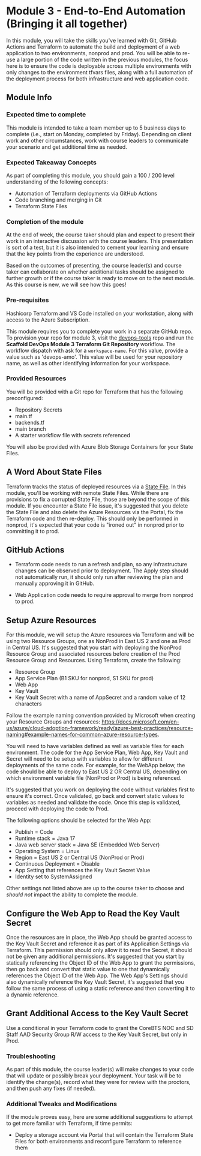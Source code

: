 # Module 3 - End-to-End Automation (Bringing it all together)

In this module, you will take the skills you've learned with Git, GitHub Actions and Terraform to automate the build and deployment of a web application to two environments, nonprod and prod.  You will be able to re-use a large portion of the code written in the previous modules, the focus here is to ensure the code is deployable across multiple environments with only changes to the environment tfvars files, along with a full automation of the deployment process for both infrastructure and web application code. 

## Module Info

### Expected time to complete

This module is intended to take a team member up to 5 business days to complete (i.e., start on Monday, completed by Friday). Depending on client work and other circumstances, work with course leaders to communicate your scenario and get additional time as needed.

### Expected Takeaway Concepts

As part of completing this module, you should gain a 100 / 200 level understanding of the following concepts:

- Automation of Terraform deployments via GitHub Actions
- Code branching and merging in Git
- Terraform State Files

### Completion of the module

At the end of week, the course taker should plan and expect to present their work in an interactive discussion with the course leaders. This presentation is sort of a test, but it is also intended to cement your learning and ensure that the key points from the experience are understood.

Based on the outcomes of presenting, the course leader(s) and course taker can collaborate on whether additional tasks should be assigned to further growth or if the course taker is ready to move on to the next module. As this course is new, we will see how this goes!

### Pre-requisites

Hashicorp Terraform and VS Code installed on your workstation, along with access to the Azure Subscription.

This module requires you to complete your work in a separate GitHub repo. To provision your repo for module 3, visit the [devops-tools](https://github.com/CoreBTS/devops-tools/actions/workflows/generate-terraform-repo.yml) repo and run the **Scaffold DevOps Module 3 Terraform Git Repository** workflow. The workflow dispatch with ask for a `workspace-name`. For this value, provide a value such as 'devops-amo'. This value will be used for your repository name, as well as other identifying information for your workspace.

### Provided Resources

You will be provided with a Git repo for Terraform that has the following preconfigured:

 - Repository Secrets
 - main.tf
 - backends.tf
 - main branch
 - A starter workflow file with secrets referenced

You will also be provided with Azure Blob Storage Containers for your State Files. 

## A Word About State Files

Terraform tracks the status of deployed resources via a [State File](https://www.terraform.io/language/state).  In this module, you'll be working with remote State Files.  While there are provisions to fix a corrupted State File, those are beyond the scope of this module.  If you encounter a State File issue, it's suggested that you delete the State File and also delete the Azure Resources via the Portal, fix the Terraform code and then re-deploy.  This should only be performed in nonprod, it's expected that your code is "ironed out" in nonprod prior to committing it to prod.

## GitHub Actions

- Terraform code needs to run a refresh and plan, so any infrastructure changes can be observed prior to deployment.  The Apply step should not automatically run, it should only run after reviewing the plan and manually approving it in GitHub.

- Web Application code needs to require approval to merge from nonprod to prod.

## Setup Azure Resources

For this module, we will setup the Azure resources via Terraform and will be using two Resource Groups, one as NonProd in East US 2 and one as Prod in Central US.  It's suggested that you start with deploying the NonProd Resource Group and associated resources before creation of the Prod Resource Group and Resources.  Using Terraform, create the following:

- Resource Group
- App Service Plan (B1 SKU for nonprod, S1 SKU for prod)
- Web App
- Key Vault
- Key Vault Secret with a name of AppSecret and a random value of 12 characters

Follow the example naming convention provided by Microsoft when creating your Resource Groups and resources: https://docs.microsoft.com/en-us/azure/cloud-adoption-framework/ready/azure-best-practices/resource-naming#example-names-for-common-azure-resource-types.

You will need to have variables defined as well as variable files for each environment.  The code for the App Service Plan, Web App, Key Vault and Secret will need to be setup with variables to allow for different deployments of the same code.  For example, for the WebApp below, the code should be able to deploy to East US 2 OR Central US, depending on which environment variable file (NonProd or Prod) is being referenced.

It's suggested that you work on deploying the code without variables first to ensure it's correct.  Once validated, go back and convert static values to variables as needed and validate the code.  Once this step is validated, proceed with deploying the code to Prod.

The following options should be selected for the Web App:

- Publish = Code
- Runtime stack = Java 17
- Java web server stack = Java SE (Embedded Web Server)
- Operating System = Linux
- Region = East US 2 or Central US (NonProd or Prod)
- Continuous Deployment = Disable
- App Setting that references the Key Vault Secret Value
- Identity set to SystemAssigned

Other settings not listed above are up to the course taker to choose and _should not_ impact the ability to complete the module.

## Configure the Web App to Read the Key Vault Secret

Once the resources are in place, the Web App should be granted access to the Key Vault Secret and reference it as part of its Application Settings via Terraform.  This permission should only allow it to read the Secret, it should not be given any additional permissions.  It's suggested that you start by statically referencing the Object ID of the Web App to grant the permissions, then go back and convert that static value to one that dynamically references the Object ID of the Web App.  The Web App's Settings should also dynamically reference the Key Vault Secret, it's suggested that you follow the same process of using a static reference and then converting it to a dynamic reference.

## Grant Additional Access to the Key Vault Secret

Use a conditional in your Terraform code to grant the CoreBTS NOC and SD Staff AAD Security Group R/W access to the Key Vault Secret, but only in Prod.

### Troubleshooting

As part of this module, the course leader(s) will make changes to your code that will update or possibly break your deployment.  Your task will be to identify the change(s), record what they were for review with the proctors, and then push any fixes (if needed).

### Additional Tweaks and Modifications

If the module proves easy, here are some additional suggestions to attempt to get more familiar with Terraform, if time permits:

- Deploy a storage account via Portal that will contain the Terraform State Files for both environments and reconfigure Terraform to reference them
